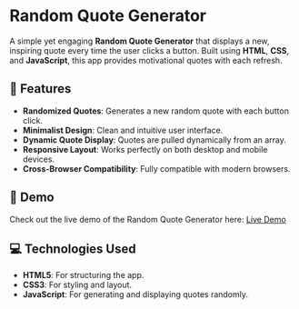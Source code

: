 # Random Quote Generator

A simple yet engaging **Random Quote Generator** that displays a new, inspiring quote every time the user clicks a button. Built using **HTML**, **CSS**, and **JavaScript**, this app provides motivational quotes with each refresh.


## 🌟 Features

- **Randomized Quotes**: Generates a new random quote with each button click.
- **Minimalist Design**: Clean and intuitive user interface.
- **Dynamic Quote Display**: Quotes are pulled dynamically from an array.
- **Responsive Layout**: Works perfectly on both desktop and mobile devices.
- **Cross-Browser Compatibility**: Fully compatible with modern browsers.

## 🚀 Demo

Check out the live demo of the Random Quote Generator here: 
[Live Demo](https://kaleemsipraa.github.io/Random-Quote-Generator/)

## 💻 Technologies Used

- **HTML5**: For structuring the app.
- **CSS3**: For styling and layout.
- **JavaScript**: For generating and displaying quotes randomly.


